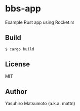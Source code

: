 # bbs-app

Example Rust app using Rocket.rs

## Build

```
$ cargo build
```

## License

MIT

## Author

Yasuhiro Matsumoto (a.k.a. mattn)

